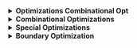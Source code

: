 
<details>
  <summary><b>Optimizations Combinational Opt</b></summary>

  **Optimization goals**
      - Cost function based optimizations.
        - Optimization till the cost is met.
        - Over optimization of one goal will harm other goals.
        - Goals for synthesis.
            - Meet timing
            - Meet Area
            - Meet Power
  - **Combinational Optimizations**
    - Squeezing the logic to get the most optimised design
      - Area and Power savings
    - Constant Propagation
      - Direct Optimisaton
    - Boolean Logic Optimisation
      - К-Мар
      - Quine McKluskey

    **Constant Propagation**
    <img width="1109" alt="Screenshot 2024-10-29 at 10 19 43 PM" src="https://github.com/user-attachments/assets/5956def8-a5e1-4fa2-9443-480d12e6caf1">

    **Boolean Logic Optimization**
    <img width="1272" alt="Screenshot 2024-10-29 at 10 20 32 PM" src="https://github.com/user-attachments/assets/d854f4c9-d245-4481-a322-1d71cf79adfd">

    **Resource Sharing**
    <img width="1237" alt="Screenshot 2024-10-29 at 10 21 00 PM" src="https://github.com/user-attachments/assets/b431cbcb-6de1-41dd-aceb-97b82b68b929">

    **Logic Sharing**
    <img width="1289" alt="Screenshot 2024-10-29 at 10 21 51 PM" src="https://github.com/user-attachments/assets/896c5612-e8f0-4bc0-8685-b6761c987e91">

    **Balanced Vs Preferential Implementation**
    <img width="1426" alt="Screenshot 2024-10-29 at 10 22 54 PM" src="https://github.com/user-attachments/assets/d56698b1-eccc-4743-8f3a-f0d5a2050b75">

  - **Sequential Optimizations**
    - Basic
      - Sequential Constant propagation
      - Retiming
      - Unused Flop removal
      - Clock Gating
    - Advanced [Not covered as part of Lab]
      - State optimisation
      - Sequential Logic Cloning (Floor Plan Aware Synthesis)

  **Example 1**
  <img width="1023" alt="Screenshot 2024-10-29 at 10 25 54 PM" src="https://github.com/user-attachments/assets/c4a04a7b-a396-493c-8759-c162c25d9192">

  **Example 2**
  <img width="1281" alt="Screenshot 2024-10-29 at 10 42 07 PM" src="https://github.com/user-attachments/assets/e40b25a5-fdd0-49e3-89b5-1aca04a4d8ef">

  **Example 3**
  <img width="1415" alt="Screenshot 2024-10-29 at 10 42 50 PM" src="https://github.com/user-attachments/assets/f2362ad9-f3df-4c78-b27b-bd74a0d06d7e">

  **Example 4**
  <img width="1229" alt="Screenshot 2024-10-29 at 11 06 09 PM" src="https://github.com/user-attachments/assets/aa6829d9-be61-46a1-902b-03e300258625">

  **Optimization of unloaded outputs**
  <img width="1440" alt="Screenshot 2024-10-29 at 11 07 42 PM" src="https://github.com/user-attachments/assets/9d85ddc8-fd96-489a-a2bd-516eac50ff48">

  **Controlling sequential optimizations in DC**
    ```tcl 
    compile_seqmap_propagate_constants
    compile_delete_unloaded_sequential_cells
    compile_register_replication
    ```verilog
    module opt_check (input a , input b, 
wire a 1; assign yl = a?b: 1'b0;|
assign y2 = ~( (a_l&b) | c) :
assign a_1 =


</details>

<details>
  <summary><b>Combinational Optimizations</b></summary>
  
  - Combinational Optimizations
    **opt_check.v**
    ```verilog
    module opt_ check (input a , input b , input c , output y1 , output y2; 
    wire a_1;
    assign yl =a?b:1'b0;
    assign y2 = ~( (a_l&b) | c);
    assign a_1 = 1'b0;
    endmodule
    ```
    **Expected output**
    <img width="501" alt="Screenshot 2024-10-30 at 12 04 16 AM" src="https://github.com/user-attachments/assets/358d5040-3095-4ad9-a0eb-a298dc25b85a">

      **Design Vision output**
    <img width="318" alt="Screenshot 2024-10-30 at 12 04 54 AM" src="https://github.com/user-attachments/assets/31d1fb30-0217-4be4-aa15-3d27d4fb01d2">


  - Resource Sharing Optimizations

    `resource_sharing_mult_check.v`
    ```verilog
    module resource sharing mult check (input [3:0] b, input [3:0] c, input [3:0] d, output [7:0] y , input sel);
      assign y = sel? (a*b) : (c*d) ;
    endmodule
    ```
    <img width="808" alt="Screenshot 2024-10-30 at 12 11 10 AM" src="https://github.com/user-attachments/assets/ec9ec35d-5d1f-45b8-88fa-462b369a7951">

    **Design Vision Output**
    <img width="617" alt="Screenshot 2024-10-30 at 12 11 25 AM" src="https://github.com/user-attachments/assets/1e9fb541-1e91-4355-8dda-4ce0e26040ca">

    **compile_ultra results**
    <img width="326" alt="Screenshot 2024-10-30 at 12 13 01 AM" src="https://github.com/user-attachments/assets/d91e81db-a305-47c5-8436-3c3c8115838b">
    
    <img width="842" alt="Screenshot 2024-10-30 at 12 13 38 AM" src="https://github.com/user-attachments/assets/b3a22317-b59e-4567-857b-0bf9e71ca330">

  - Sequential Optimizations

    **dff_const1.v**
    ```verilog
    module dff constl(input clk, input reset, output reg q);
    always @(posedge clk, posedge reset)
    begin
      if (reset)
        q <= 1'b0;
      else
        q = 1'b1;
      end
    endmodule
    ```

    **dff_const2.v**
    ```verilog
    module dff const2(input clk, input reset, output reg q) ;
    always @(posedge clk, posedge reset)
    begin
      if (reset)
        q <= 1'b1;
      else
        q < 1'b1;
      end
    endmodule
    ```
    <img width="578" alt="Screenshot 2024-10-30 at 12 29 51 AM" src="https://github.com/user-attachments/assets/5cd768b7-637e-487d-b77f-25c5749cbfcb">
    
    <img width="624" alt="Screenshot 2024-10-30 at 12 34 20 AM" src="https://github.com/user-attachments/assets/cc9c92ff-ce90-46db-a349-07ce5729bbfc">
    <img width="652" alt="Screenshot 2024-10-30 at 12 36 01 AM" src="https://github.com/user-attachments/assets/6d602328-2631-43a0-a827-f30294a692e6">

</details>

<details>
  <summary><b>Special Optimizations</b></summary>
  
  - Special Optimizations
    
  - How Paths are Timed (MCP - Multicycle Paths)
    
</details>

<details>
  <summary><b>Boundary Optimization</b></summary>
  
  - Boundary Optimization
  - Register Retiming
  - Isolating Output Ports
  - Multicycle Path Optimization
</details>

